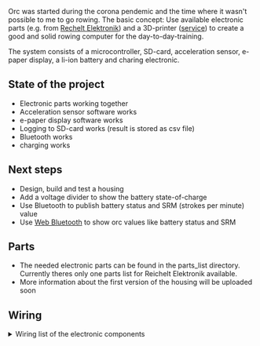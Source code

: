 Orc was started during the corona pendemic and the time where it wasn't possible to me to go rowing. The basic concept: Use available electronic parts (e.g. from [Rechelt Elektronik](https://www.reichelt.de/)) and a 3D-printer ([service](https://www.treatstock.com)) to create a good and solid rowing computer for the day-to-day-training.

The system consists of a microcontroller, SD-card, acceleration sensor, e-paper display, a li-ion battery and charing electronic.

## State of the project

- Electronic parts working together
- Acceleration sensor software works
- e-paper display software works
- Logging to SD-card works (result is stored as csv file)
- Bluetooth works
- charging works

## Next steps

- Design, build and test a housing
- Add a voltage divider to show the battery state-of-charge
- Use Bluetooth to publish battery status and SRM (strokes per minute) value
- Use [Web Bluetooth](https://developer.mozilla.org/en-US/docs/Web/API/Web_Bluetooth_API) to show orc values like battery status and SRM

## Parts

- The needed electronic parts can be found in the parts_list directory. Currently theres only one parts list for Reichelt Elektronik available.
- More information about the first version of the housing will be uploaded soon

## Wiring

<details>
  <summary>Wiring list of the electronic components</summary>


| ESP32-WROOM | ePaper |
| --- | --- |
| D35         | BUSY   |
| D32         | RST    |
| D33         | DC     |
| D25         | CS     |
| D26         | CLK    |
| D27         | DIN    |
| GND         | GND    |

| ESP32-WROOM | Accel  |
| --- | --- |
| D13         | INT    |
| D5          | CS     |
| D18         | SCLK   |
| D23         | MOSI   |
| D19         | MISO   |

| ESP32-WROOM | SD-Card          |
| --- | --- |
|             | Pin 1 (DAT 2)    |
| D14         | Pin 2 (DAT 3)    |
| D27         | Pin 3 (CMD I/O)  |
| GND         | Pin 4 (GND)      |
| 3V3         | Pin 5 (VDD)      |
| D26         | Pin 6 (CLK)      |
| GND         | Pin 7 (GND)      |
| D12         | Pin 8 (DAT 0)    |
|             | Pin 9 (DAT 1)    |

| ESP32-WROOM | Charger  |
| ----------- | -------- |
| VIN         | 5V       |
| GND         | GND      |

| ePaper      | Charger  |
| ----------- | -------- |
| VCC         | 5V       |

</details>
